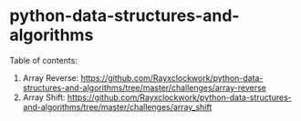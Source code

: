 # python-data-structures-and-algorithms

Table of contents:

1. Array Reverse: https://github.com/Rayxclockwork/python-data-structures-and-algorithms/tree/master/challenges/array-reverse
2. Array Shift: https://github.com/Rayxclockwork/python-data-structures-and-algorithms/tree/master/challenges/array_shift
